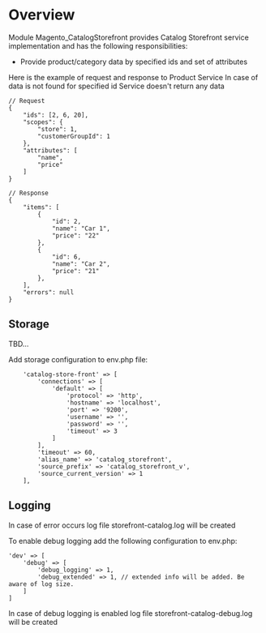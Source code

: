 # Overview

Module Magento_CatalogStorefront provides Catalog Storefront service implementation and has the following responsibilities:

- Provide product/category data by specified ids and set of attributes

Here is the example of request and response to Product Service
In case of data is not found for specified id Service doesn't return any data
```
// Request
{
    "ids": [2, 6, 20],
    "scopes": {
        "store": 1,
        "customerGroupId": 1
    },
    "attributes": [
        "name",
        "price"
    ]
}

// Response
{
    "items": [
        {
            "id": 2,
            "name": "Car 1",
            "price": "22"
        },
        {
            "id": 6,
            "name": "Car 2",
            "price": "21"
        },
    ],
    "errors": null
}
```


## Storage


TBD...

Add storage configuration to env.php file:
```
    'catalog-store-front' => [
        'connections' => [
            'default' => [
                'protocol' => 'http',
                'hostname' => 'localhost',
                'port' => '9200',
                'username' => '',
                'password' => '',
                'timeout' => 3
            ]
        ],
        'timeout' => 60,
        'alias_name' => 'catalog_storefront',
        'source_prefix' => 'catalog_storefront_v',
        'source_current_version' => 1
    ],
```

## Logging

In case of error occurs log file storefront-catalog.log will be created

To enable debug logging add the following configuration to env.php:

```
'dev' => [
    'debug' => [
        'debug_logging' => 1,
        'debug_extended' => 1, // extended info will be added. Be aware of log size.
    ]
]
```

In case of debug logging is enabled log file storefront-catalog-debug.log will be created